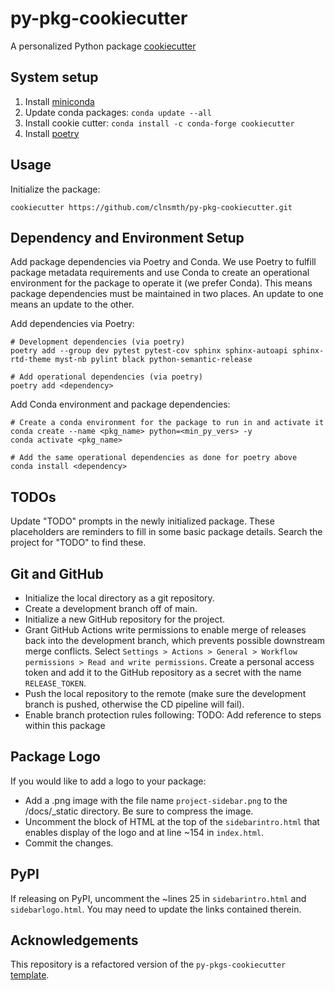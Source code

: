 # py-pkg-cookiecutter

A personalized Python package [cookiecutter](https://cookiecutter.readthedocs.io/en/latest/)

## System setup

1. Install [miniconda](https://docs.conda.io/en/latest/miniconda.html)
2. Update conda packages: `conda update --all`
3. Install cookie cutter: `conda install -c conda-forge cookiecutter`
4. Install [poetry](https://python-poetry.org/docs/master/#installing-with-the-official-installer)

## Usage

Initialize the package:
```
cookiecutter https://github.com/clnsmth/py-pkg-cookiecutter.git
```

## Dependency and Environment Setup

Add package dependencies via Poetry and Conda. We use Poetry to fulfill package metadata requirements and use Conda to create an operational environment for the package to operate it (we prefer Conda). This means package dependencies must be maintained in two places. An update to one means an update to the other.

Add dependencies via Poetry:
```
# Development dependencies (via poetry)
poetry add --group dev pytest pytest-cov sphinx sphinx-autoapi sphinx-rtd-theme myst-nb pylint black python-semantic-release

# Add operational dependencies (via poetry)
poetry add <dependency>
```

Add Conda environment and package dependencies:
```
# Create a conda environment for the package to run in and activate it
conda create --name <pkg_name> python=<min_py_vers> -y
conda activate <pkg_name>

# Add the same operational dependencies as done for poetry above
conda install <dependency>
```

## TODOs

Update "TODO" prompts in the newly initialized package. These placeholders are reminders to fill in some basic package details. Search the project for "TODO" to find these. 

## Git and GitHub

- Initialize the local directory as a git repository.
- Create a development branch off of main.
- Initialize a new GitHub repository for the project.
- Grant GitHub Actions write permissions to enable merge of releases back into the development branch, which prevents possible downstream merge conflicts. Select `Settings > Actions > General > Workflow permissions > Read and write permissions`. Create a personal access token and add it to the GitHub repository as a secret with the name `RELEASE_TOKEN`.
- Push the local repository to the remote (make sure the development branch is pushed, otherwise the CD pipeline will fail).
- Enable branch protection rules following: TODO: Add reference to steps within this package

## Package Logo
If you would like to add a logo to your package:
- Add a .png image with the file name `project-sidebar.png` to the /docs/_static directory. Be sure to compress the image.
- Uncomment the block of HTML at the top of the `sidebarintro.html` that enables display of the logo and at line ~154 in `index.html`.
- Commit the changes.

## PyPI

If releasing on PyPI, uncomment the ~lines 25 in `sidebarintro.html` and `sidebarlogo.html`. You may need to update the links contained therein.

## Acknowledgements

This repository is a refactored version of the `py-pkgs-cookiecutter` [template](https://github.com/py-pkgs/py-pkgs-cookiecutter).
